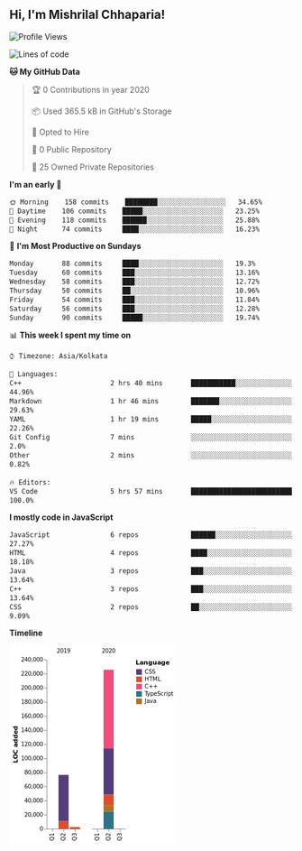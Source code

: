 <h2>Hi, I'm Mishrilal Chhaparia!</h2>

<!-- ![Mishrilal's github stats](https://github-readme-stats.vercel.app/api?username=mishrilal&theme=blue-green&show_icons=true&count_private=true) -->

<!--START_SECTION:waka-->
![Profile Views](http://img.shields.io/badge/Profile%20Views-226-blue)

![Lines of code](https://img.shields.io/badge/From%20Hello%20World%20I've%20written-314653%20Lines%20of%20code-blue)

**🐱 My GitHub Data** 

> 🏆 0 Contributions in year 2020
 > 
> 📦 Used 365.5 kB in GitHub's Storage 
 > 
> 💼 Opted to Hire
 > 
> 📜 0 Public Repository 
 > 
> 🔑 25 Owned Private Repositories 

**I'm an early 🐤** 

```text
🌞 Morning    158 commits    ████████░░░░░░░░░░░░░░░░░   34.65% 
🌆 Daytime    106 commits    █████░░░░░░░░░░░░░░░░░░░░   23.25% 
🌃 Evening    118 commits    ██████░░░░░░░░░░░░░░░░░░░   25.88% 
🌙 Night      74 commits     ████░░░░░░░░░░░░░░░░░░░░░   16.23%

```
📅 **I'm Most Productive on Sundays** 

```text
Monday       88 commits     ████░░░░░░░░░░░░░░░░░░░░░   19.3% 
Tuesday      60 commits     ███░░░░░░░░░░░░░░░░░░░░░░   13.16% 
Wednesday    58 commits     ███░░░░░░░░░░░░░░░░░░░░░░   12.72% 
Thursday     50 commits     ██░░░░░░░░░░░░░░░░░░░░░░░   10.96% 
Friday       54 commits     ███░░░░░░░░░░░░░░░░░░░░░░   11.84% 
Saturday     56 commits     ███░░░░░░░░░░░░░░░░░░░░░░   12.28% 
Sunday       90 commits     █████░░░░░░░░░░░░░░░░░░░░   19.74%

```


📊 **This week I spent my time on** 

```text
⌚︎ Timezone: Asia/Kolkata

💬 Languages: 
C++                      2 hrs 40 mins       ███████████░░░░░░░░░░░░░░   44.96% 
Markdown                 1 hr 46 mins        ███████░░░░░░░░░░░░░░░░░░   29.63% 
YAML                     1 hr 19 mins        █████░░░░░░░░░░░░░░░░░░░░   22.26% 
Git Config               7 mins              ░░░░░░░░░░░░░░░░░░░░░░░░░   2.0% 
Other                    2 mins              ░░░░░░░░░░░░░░░░░░░░░░░░░   0.82%

🔥 Editors: 
VS Code                  5 hrs 57 mins       █████████████████████████   100.0%

```

**I mostly code in JavaScript** 

```text
JavaScript               6 repos             ██████░░░░░░░░░░░░░░░░░░░   27.27% 
HTML                     4 repos             ████░░░░░░░░░░░░░░░░░░░░░   18.18% 
Java                     3 repos             ███░░░░░░░░░░░░░░░░░░░░░░   13.64% 
C++                      3 repos             ███░░░░░░░░░░░░░░░░░░░░░░   13.64% 
CSS                      2 repos             ██░░░░░░░░░░░░░░░░░░░░░░░   9.09%

```


**Timeline**

![Chart not found](https://github.com/mishrilal/mishrilal/blob/master/charts/bar_graph.png) 


<!--END_SECTION:waka-->
